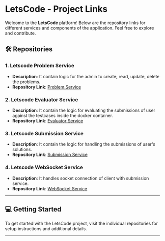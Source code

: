 # LetsCode - Project Links

Welcome to the **LetsCode** platform! Below are the repository links for different services and components of the application. Feel free to explore and contribute.

## 🛠️ Repositories

### 1. **Letscode Problem Service**
- **Description**: It contain logic for the admin to create, read, update, delete the problems.
- **Repository Link**: [Problem Service](https://github.com/Harshjain09012004/letscode-problem-service)

### 2. **Letscode Evaluator Service**
- **Description**: It contain the logic for evaluating the submissions of user against the testcases inside the docker container.
- **Repository Link**: [Evaluator Service](https://github.com/Harshjain09012004/letscode-evaluator-service)

### 3. **Letscode Submission Service**
- **Description**: It contain the logic for handling the submissions of user's solutions.
- **Repository Link**: [Submission Service](https://github.com/Harshjain09012004/letscode-submission-service)

### 4. **Letscode WebSocket Service**
- **Description**: It handles socket connection of client with submission service.
- **Repository Link**: [WebSocket Service](https://github.com/Harshjain09012004/letscode-websocket-service)
---

## 💻 Getting Started
To get started with the LetsCode project, visit the individual repositories for setup instructions and additional details.

---
